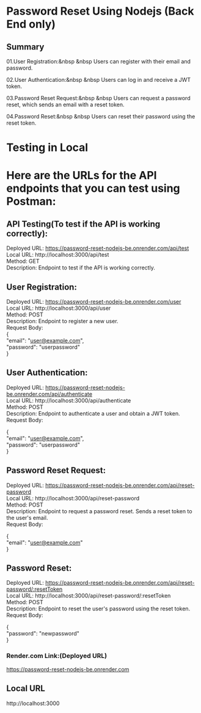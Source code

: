# Password Reset Using Nodejs (Back End only)

## Summary

01.User Registration:&nbsp &nbsp Users can register with their email and password.

02.User Authentication:&nbsp &nbsp Users can log in and receive a JWT token.

03.Password Reset Request:&nbsp &nbsp Users can request a password reset, which sends an email with a reset token.

04.Password Reset:&nbsp &nbsp Users can reset their password using the reset token.

# Testing in Local

# Here are the URLs for the API endpoints that you can test using Postman:

## API Testing(To test if the API is working correctly):

Deployed URL: https://password-reset-nodejs-be.onrender.com/api/test </br>
Local URL: http://localhost:3000/api/test </br>
Method: GET </br>
Description: Endpoint to test if the API is working correctly.</br>

## User Registration:

Deployed URL: https://password-reset-nodejs-be.onrender.com/user</br>
Local URL: http://localhost:3000/api/user</br>
Method: POST</br>
Description: Endpoint to register a new user.</br>
Request Body:</br>
{</br>
"email": "user@example.com",</br>
"password": "userpassword"</br>
}</br>

## User Authentication:

Deployed URL: https://password-reset-nodejs-be.onrender.com/api/authenticate</br>
Local URL: http://localhost:3000/api/authenticate</br>
Method: POST</br>
Description: Endpoint to authenticate a user and obtain a JWT token.</br>
Request Body:</br>

{</br>
"email": "user@example.com",</br>
"password": "userpassword"</br>
}</br>

## Password Reset Request:

Deployed URL: https://password-reset-nodejs-be.onrender.com/api/reset-password</br>
Local URL: http://localhost:3000/api/reset-password</br>
Method: POST</br>
Description: Endpoint to request a password reset. Sends a reset token to the user's email.</br>
Request Body:</br>

{</br>
"email": "user@example.com"</br>
}</br>

## Password Reset:

Deployed URL: https://password-reset-nodejs-be.onrender.com/api/reset-password/:resetToken</br>
Local URL: http://localhost:3000/api/reset-password/:resetToken</br>
Method: POST</br>
Description: Endpoint to reset the user's password using the reset token.</br>
Request Body:</br>

{</br>
"password": "newpassword"</br>
}</br>

### Render.com Link:(Deployed URL)

https://password-reset-nodejs-be.onrender.com</br>

## Local URL

http://localhost:3000
